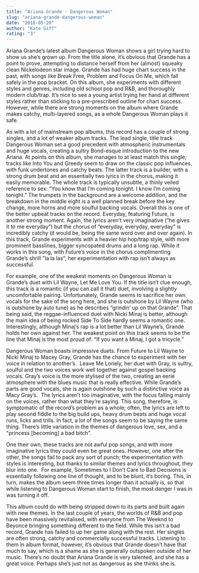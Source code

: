 ```yaml
---
title: "Ariana Grande - Dangerous Woman"
slug: "ariana-grande-dangerous-woman"
date: "2016-05-20"
author: "Kate Giff"
rating: "3"
---
```


Ariana Grande’s latest album Dangerous Woman shows a girl trying hard to show us she’s grown up. From the title alone, it’s obvious that Grande has a point to prove, attempting to distance herself from her (almost) squeaky clean Nickelodeon star image. Grande has had huge chart success in the past, with songs like Break Free, Problem and Focus On Me, which fall safely in the pop bracket. On this album, she experiments with different styles and genres, including old school pop and R&B, and thoroughly modern club/trap. It’s nice to see a young artist trying her hand at different styles rather than sticking to a pre-prescribed outline for chart success. However, while there are strong moments on the album where Grande makes catchy, multi-layered songs, as a whole Dangerous Woman plays it safe.

As with a lot of mainstream pop albums, this record has a couple of strong singles, and a lot of weaker album tracks. The lead single, title track Dangerous Woman set a good precedent with atmospheric instrumentals and huge vocals, creating a sultry Bond-esque introduction to the new Ariana. At points on this album, she manages to at least match this single; tracks like Into You and Greedy seem to draw on the classic pop influences, with funk undertones and catchy beats. The latter track is a builder, with a strong drum beat and an essentially two lyrics in the chorus, making it easily memorable. The whole track is typically unsubtle, a thinly veiled reference to sex: “You know that I’m coming tonight. I know I’m coming tonight.” The trumpets in the background are a welcome addition, and the breakdown in the middle eight is a well planned break before the key change, more horns and more soulful backing vocals. Overall this is one of the better upbeat tracks on the record. Everyday, featuring Future, is another strong moment. Again, the lyrics aren’t very imaginative (“he gives it to me everyday”) but the chorus of “everyday, everyday, everyday” is incredibly catchy (it would be, being the same word over and over again). In this track, Grande experiments with a heavier hip hop/trap style, with more prominent basslines, bigger syncopated drums and a long rap. While it works in this song, with Future’s voice in the chorus complimenting Grande’s shrill "la la las", her experimentation with rap isn’t always as successful.  

For example, one of the weakest moments on Dangerous Woman is Grande’s duet with Lil Wayne, Let Me Love You. If the title isn’t clue enough, this track is a romantic (if you can call it that) duet, involving a slightly uncomfortable pairing. Unfortunately, Grande seems to sacrifice her own vocals for the sake of the song here, and she is outshone by Lil Wayne (who is outshone by auto tune) as he describes “grindin’ up on that Grande”. That being said, the reggae-influenced duet with Nicki Minaj is better, although the main idea of being rocked Side To Side hardly seems a romantic one. Interestingly, although Minaj’s rap is a lot better than Lil Wayne’s, Grande holds her own against her. The weakest point on this track seems to be the line that Minaj is the most proud of: “If you want a Minaj, I got a tricycle.”

Dangerous Woman boasts impressive duets. From Future to Lil Wayne to Nicki Minaj to Macey Gray, Grande has the chance to experiment with her voice in relation to another’s.  Leave Me Lonely, her duet with Gray, is sultry, soulful and the two voices work well together against gospel backing vocals. Gray’s voice is the more stylised of the two, creating an eerie atmosphere with the blues music that is really effective. While Grande’s parts are good vocals, she is again outshone by such a distinctive voice as Macy Gray’s.  The lyrics aren’t too imaginative, with the focus falling mainly on the voices, rather than what they’re saying. This song, therefore, is symptomatic of the record’s problem as a whole; often, the lyrics are left to play second fiddle to the big build ups, heavy drum beats and huge vocal runs, licks and trills. In fact, a lot of the songs seem to be saying the same thing. There’s little variation in the themes of dangerous love, sex, and a "princess \[becoming\] a bad bitch".  

One their own, these tracks are not awful pop songs, and with more imaginative lyrics they could even be great ones. However, one after the other, the songs fail to pack any sort of punch; the experimentation with styles is interesting, but thanks to similar themes and lyrics throughout, they blur into one.  For example, Sometimes to I Don’t Care to Bad Decisions is essentially following one line of thought, and to be blunt, it’s boring. This, in turn, makes the album seem three times longer than it actually is, so that while listening to Dangerous Woman start to finish, the most danger I was in was turning it off.  

This album could do with being stripped down to its parts and built again with new themes. In the last couple of years, the worlds of R&B and pop have been massively revitalised, with everyone from The Weeknd to Beyoncé bringing something different to the field. While this isn’t a bad record, Grande has failed to up her game along with the rest. Her singles are often strong, catchy and commercially successful tracks. Listening to them in album format, however, it’s obvious that Grande doesn’t have that much to say, which is a shame as she is generally outspoken outside of her music. There’s no doubt that Ariana Grande is very talented, and she has a great voice. Perhaps she’s just not as dangerous as she thinks she is.
